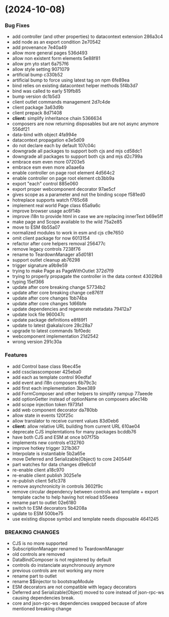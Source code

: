#  (2024-10-08)


### Bug Fixes

* add controller (and other properties) to datacontext extension 286a3c4
* add node as an export condition 2e70542
* add provenance 7e40a49
* allow more general pages 536d493
* allow non existent form elements 5e88f81
* allow pm yto start 6a757f6
* allow style setting 9071079
* artificial bump c330b52
* artificial bump to force using latest tag on npm 6fe89ea
* bind relies on existing datacontext helper methods 5f4b3d7
* bind was called to early 519fb85
* bump version dc1b5d3
* client outlet commands management 2d7c4de
* client package 3a63d9b
* client prepack 8d71408
* **client:** simplify inheritance chain 5366634
* composers are now returning disposables but are not async anymore 556df21
* data-bind with object 4fa994e
* datacontext propagation e3e5d09
* do not declare each by default 107c04c
* downgrade all packages to support both cjs and mjs cd58dc1
* downgrade all packages to support both cjs and mjs d2c799a
* embrace esm even more 07203e5
* embrace esm even more a0aae6a
* enable controller on page root element 4d564c2
* enable controller on page root element cb3bb9a
* export "each" control 885e060
* export proper webcomponent decorator 97ae5cf
* gives scope as a parameter and not the binding scope f581ed0
* hotreplace supports watch f765c68
* implement real world Page class 65a9a6c
* improve browser usage ac6f14b
* improve i18n to provide html in case we are replacing innerText b69e5ff
* make page and Scope available to the wild 75a2e85
* move to ESM 6b55a07
* normalized modules to work in esm and cjs c9e7650
* omit client package for now 6013154
* refactor after core helpers removal 256477c
* remove legacy controls 7238f76
* rename to TeardownManager a5d0181
* support outlet cleanup ab76298
* trigger signature a9b9e59
* trying to make Page as PageWithOutlet 372d7f9
* trying to properly propagate the controller in the data context 43029b8
* typing 15ef366
* update after core breaking change 57734b2
* update after core breaking change ce8761f
* update after core changes 1bb74ba
* update after core changes 1d66bfe
* update dependencies and regenerate metadata 79412a7
* update lock file 960047c
* update package definitions e8f89f1
* update to latest @akala/core 28c28a7
* upgrade to latest commands 1bf0edc
* webcomponent implementation 21d2542
* wrong version 291c30a


### Features

* add Control base class 9bec45e
* add cssclasscomposer 425eba0
* add each as template control 90edfaf
* add event and i18n composers 6b79c3c
* add first each implementation 3bee389
* add FormComposer and other helpers to simplify rampup 77aeede
* add optionGetter instead of optionName on composers a6ec14b
* add scope injection token f973fa1
* add web component decorator da780bb
* allow state in events 120f25c
* allow translator to receive current values 83d0eb6
* **client:** allow relative URL building from current URL 610ae04
* deprecate CJS implemtations for many packages bcddb76
* have both CJS and ESM at once b07f75b
* implements new controls e132760
* improve hotkey trigger 321b367
* Interpolate is instantiable 5b2a65e
* move Deferred and Serializable(Object) to core 240544f
* part watches for data changes d9e6cbf
* re-enable client a18c970
* re-enable client publish 3025e1e
* re-publish client 5d1c378
* remove asynchronicity in controls 3602f9c
* remove circular dependency between controls and template + export template cache to help having hot reload b55eeea
* rename part to outlet 02e6180
* switch to ESM decorators 5b4208a
* update to ESM 500be75
* use existing dispose symbol and template needs disposable 4641245


### BREAKING CHANGES

* CJS is no more supported
* SubscriptionManager renamed to TeardownManager
* old controls are removed
* DataBindComposer is not registered by default
* controls do  instanciate asynchronously anymore
* previous controls are not working any more
* rename part to outlet
* rename $$injector to bootstrapModule
* ESM decorators are not compatible with legacy decorators
* Deferred and Serializable(Object) moved to core instead of json-rpc-ws causing dependencies break.
* core and json-rpc-ws dependencies swapped because of afore mentioned breaking change



